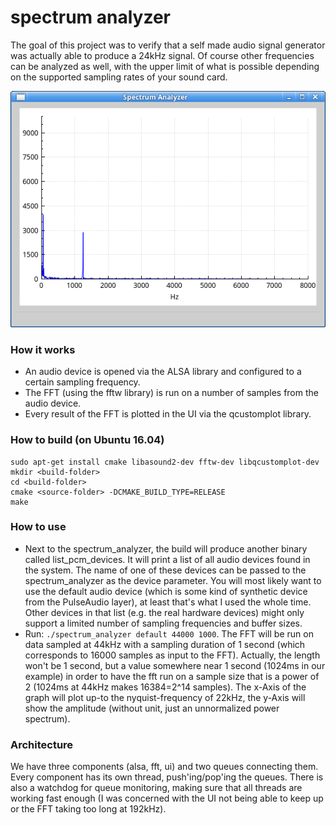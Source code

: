# spectrum analyzer

The goal of this project was to verify that a self made audio signal generator was actually able to produce a 24kHz signal. Of course other frequencies can be analyzed as well, with the upper limit of what is possible depending on the supported sampling rates of your sound card.

![Alt text](screenshot.png?raw=true "Me whistling into the microphone")

### How it works

* An audio device is opened via the ALSA library and configured to a certain sampling frequency.
* The FFT (using the fftw library) is run on a number of samples from the audio device.
* Every result of the FFT is plotted in the UI via the qcustomplot library.

### How to build (on Ubuntu 16.04)

```
sudo apt-get install cmake libasound2-dev fftw-dev libqcustomplot-dev
mkdir <build-folder>
cd <build-folder>
cmake <source-folder> -DCMAKE_BUILD_TYPE=RELEASE
make
```

### How to use

* Next to the spectrum_analyzer, the build will produce another binary called list_pcm_devices. It will print a list of all audio devices found in the system. The name of one of these devices can be passed to the spectrum_analyzer as the device parameter. You will most likely want to use the default audio device (which is some kind of synthetic device from the PulseAudio layer), at least that's what I used the whole time. Other devices in that list (e.g. the real hardware devices) might only support a limited number of sampling frequencies and buffer sizes.
* Run: ```./spectrum_analyzer default 44000 1000```. The FFT will be run on data sampled at 44kHz with a sampling duration of 1 second (which corresponds to 16000 samples as input to the FFT). Actually, the length won't be 1 second, but a value somewhere near 1 second (1024ms in our example) in order to have the fft run on a sample size that is a power of 2 (1024ms at 44kHz makes 16384=2^14 samples). The x-Axis of the graph will plot up-to the nyquist-frequency of 22kHz, the y-Axis will show the amplitude (without unit, just an unnormalized power spectrum).

### Architecture

We have three components (alsa, fft, ui) and two queues connecting them. Every component has its own thread, push'ing/pop'ing the queues. There is also a watchdog for queue monitoring, making sure that all threads are working fast enough (I was concerned with the UI not being able to keep up or the FFT taking too long at 192kHz).
